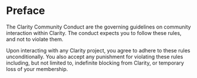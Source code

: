 # Preface

The Clarity Community Conduct are the governing guidelines on community interaction
within Clarity. The conduct expects you to follow these rules, and not to violate them.

Upon interacting with any Clarity project, you agree to adhere to these rules unconditionally. You also accept any punishment for violating these rules including, but not limited to, indefinite blocking from Clarity, or temporary loss of your membership.

